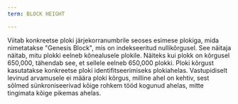```yaml
---
term: BLOCK HEIGHT

---
```

Viitab konkreetse ploki järjekorranumbrile seoses esimese plokiga, mida nimetatakse "Genesis Block", mis on indekseeritud nullikõrgusel. See näitaja näitab, mitu plokki eelneb kõnealusele plokile. Näiteks kui plokk on kõrgusel 650,000, tähendab see, et sellele eelneb 650,000 plokki. Ploki kõrgust kasutatakse konkreetse ploki identifitseerimiseks plokiahelas. Vastupidiselt levinud arvamusele ei määra ploki kõrgus, milline ahel on kehtiv, sest sõlmed sünkroniseerivad kõige rohkem tööd kogunud ahelas, mitte tingimata kõige pikemas ahelas.